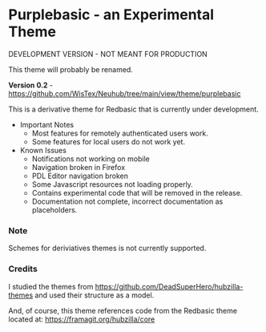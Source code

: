 # Purplebasic - an Experimental Theme

DEVELOPMENT VERSION - NOT MEANT FOR PRODUCTION

This theme will probably be renamed.

**Version 0.2** - https://github.com/WisTex/Neuhub/tree/main/view/theme/purplebasic

This is a derivative theme for Redbasic that is currently under development.

  - Important Notes
    - Most features for remotely authenticated users work.
    - Some features for local users do not work yet.
  - Known Issues
    - Notifications not working on mobile
    - Navigation broken in Firefox
    - PDL Editor navigation broken
    - Some Javascript resources not loading properly.
    - Contains experimental code that will be removed in the release.
    - Documentation not complete, incorrect documentation as placeholders.

### Note

Schemes for deriviatives themes is not currently supported.

### Credits

I studied the themes from https://github.com/DeadSuperHero/hubzilla-themes and used their structure as a model. 

And, of course, this theme references code from the Redbasic theme located at: https://framagit.org/hubzilla/core
